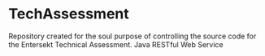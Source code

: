 # TechAssessment
Repository created for the soul purpose of controlling the source code for the Entersekt Technical Assessment.
Java RESTful Web Service
